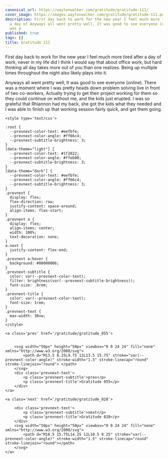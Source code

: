 ```yaml
---
canonical_url: https://waylonwalker.com/gratitude/gratitude-111/
cover_image: https://images.waylonwalker.com/gratitude/gratitude-111.png
description: First day back to work for the new year I feel much more tired after
  a day of Anyways all went pretty well, It was good to see everyone (online).  There
  was a
published: true
tags: []
title: Gratitude 111
---
```


First day back to work for the new year I feel much more tired after a day of work, never in my life did I think I would say that about office work, but hard thinking all day takes more out of you than one realizes.  Being up multiple times throughout the night also likely plays into it.

Anyways all went pretty well, It was good to see everyone (online).  There was a moment where I was pretty heads down problem solving live in front of two co-workers, Actually trying to get their project working for them so they could continue on without me, and the kids just erupted.  I was so grateful that Rhiannon had my back, she got the kids what they needed and I was able to finish up that working session fairly quick, and get them going.
<div class='prevnext'>

    <style type='text/css'>

    :root {
      --prevnext-color-text: #eefbfe;
      --prevnext-color-angle: #ff66c4;
      --prevnext-subtitle-brightness: 3;
    }
    [data-theme="light"] {
      --prevnext-color-text: #1f2022;
      --prevnext-color-angle: #ffeb00;
      --prevnext-subtitle-brightness: 3;
    }
    [data-theme="dark"] {
      --prevnext-color-text: #eefbfe;
      --prevnext-color-angle: #ff66c4;
      --prevnext-subtitle-brightness: 3;
    }
    .prevnext {
      display: flex;
      flex-direction: row;
      justify-content: space-around;
      align-items: flex-start;
    }
    .prevnext a {
      display: flex;
      align-items: center;
      width: 100%;
      text-decoration: none;
    }
    a.next {
      justify-content: flex-end;
    }
    .prevnext a:hover {
      background: #00000006;
    }
    .prevnext-subtitle {
      color: var(--prevnext-color-text);
      filter: brightness(var(--prevnext-subtitle-brightness));
      font-size: .8rem;
    }
    .prevnext-title {
      color: var(--prevnext-color-text);
      font-size: 1rem;
    }
    .prevnext-text {
      max-width: 30vw;
    }
    </style>
    
    <a class='prev' href='/gratitude/gratitude_055'>
    

        <svg width="50px" height="50px" viewbox="0 0 24 24" fill="none" xmlns="http://www.w3.org/2000/svg">
            <path d="M13.5 8.25L9.75 12L13.5 15.75" stroke="var(--prevnext-color-angle)" stroke-width="1.5" stroke-linecap="round" stroke-linejoin="round"> </path>
        </svg>
        <div class='prevnext-text'>
            <p class='prevnext-subtitle'>prev</p>
            <p class='prevnext-title'>Gratitude 055</p>
        </div>
    </a>
    
    <a class='next' href='/gratitude/gratitude_028'>
    
        <div class='prevnext-text'>
            <p class='prevnext-subtitle'>next</p>
            <p class='prevnext-title'>Gratitude 028</p>
        </div>
        <svg width="50px" height="50px" viewbox="0 0 24 24" fill="none" xmlns="http://www.w3.org/2000/svg">
            <path d="M10.5 15.75L14.25 12L10.5 8.25" stroke="var(--prevnext-color-angle)" stroke-width="1.5" stroke-linecap="round" stroke-linejoin="round"></path>
        </svg>
    </a>
  </div>
